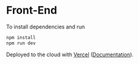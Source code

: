 # Front-End 

To install dependencies and run

```bash
npm install
npm run dev
```

Deployed to the cloud with [Vercel](https://vercel.com/import?filter=next.js&utm_source=github&utm_medium=readme&utm_campaign=next-example) ([Documentation](https://nextjs.org/docs/deployment)).
